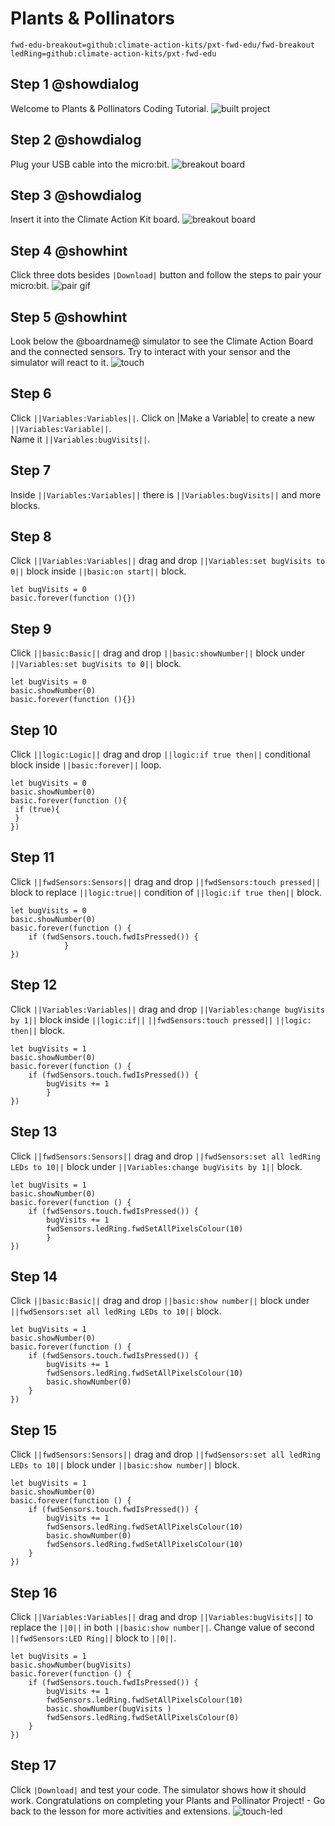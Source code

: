 # Plants & Pollinators

```package
fwd-edu-breakout=github:climate-action-kits/pxt-fwd-edu/fwd-breakout
ledRing=github:climate-action-kits/pxt-fwd-edu
```
## Step 1 @showdialog
Welcome to Plants & Pollinators Coding Tutorial.
![built project](https://climate-action-kits.github.io/pxt-fwd-edu/tutorial-assets/project-beetouch-400.png)

## Step 2 @showdialog
Plug your USB cable into the micro:bit. 
![breakout board](https://climate-action-kits.github.io/pxt-fwd-edu/tutorial-assets/connect-microbit.gif)

## Step 3 @showdialog
Insert it into the Climate Action Kit board. 
![breakout board](https://climate-action-kits.github.io/pxt-fwd-edu/tutorial-assets/breakout-resized.png)

## Step 4 @showhint
Click three dots besides ``|Download|`` button and follow the steps to pair your micro:bit.
![pair gif](https://climate-action-kits.github.io/pxt-fwd-edu/tutorial-assets/pairmicrobit-280x203.gif)

## Step 5 @showhint
Look below the @boardname@ simulator to see the Climate Action Board and the connected sensors. Try to interact with your sensor and the simulator will react to it.
![touch](https://mbakhtar.github.io/mvp-6-tutorials-update/updated-assets/simulator-7-Touch.gif)

## Step 6
Click ``||Variables:Variables||``. Click on |Make a Variable| to create a new ``||Variables:Variable||``.  
Name it ``||Variables:bugVisits||``.

## Step 7
Inside ``||Variables:Variables||`` there is ``||Variables:bugVisits||``
and more blocks.

## Step 8
Click ``||Variables:Variables||`` drag and drop ``||Variables:set bugVisits to 0||`` block
inside ``||basic:on start||`` block.
```blocks
let bugVisits = 0
basic.forever(function (){})
```
## Step 9
Click ``||basic:Basic||`` drag and drop ``||basic:showNumber||`` block
under ``||Variables:set bugVisits to 0||`` block.
```blocks
let bugVisits = 0
basic.showNumber(0)
basic.forever(function (){})
```

## Step 10
Click ``||logic:Logic||`` drag and drop ``||logic:if true then||`` 
conditional block inside ``||basic:forever||`` loop.
```blocks
let bugVisits = 0
basic.showNumber(0)
basic.forever(function (){
 if (true){
 }
})
```
## Step 11
Click ``||fwdSensors:Sensors||`` drag and drop ``||fwdSensors:touch pressed||`` block to replace ``||logic:true||`` condition of ``||logic:if true then||`` block.
```blocks
let bugVisits = 0
basic.showNumber(0)
basic.forever(function () {
    if (fwdSensors.touch.fwdIsPressed()) {
            }
})
```
## Step 12
Click ``||Variables:Variables||`` drag and drop
 ``||Variables:change bugVisits by 1||`` block inside
 ``||logic:if||`` ``||fwdSensors:touch pressed||`` ``||logic: then||`` block.
```blocks
let bugVisits = 1
basic.showNumber(0)
basic.forever(function () {
    if (fwdSensors.touch.fwdIsPressed()) {
        bugVisits += 1
        }
})
```
## Step 13
Click ``||fwdSensors:Sensors||`` drag and drop ``||fwdSensors:set all ledRing LEDs to 10||`` block under ``||Variables:change bugVisits by 1||`` block.
```blocks
let bugVisits = 1
basic.showNumber(0)
basic.forever(function () {
    if (fwdSensors.touch.fwdIsPressed()) {
        bugVisits += 1
        fwdSensors.ledRing.fwdSetAllPixelsColour(10)
        }
})
```
## Step 14
Click ``||basic:Basic||`` drag and drop ``||basic:show number||`` block under ``||fwdSensors:set all ledRing LEDs to 10||`` block.
```blocks
let bugVisits = 1
basic.showNumber(0)
basic.forever(function () {
    if (fwdSensors.touch.fwdIsPressed()) {
        bugVisits += 1
        fwdSensors.ledRing.fwdSetAllPixelsColour(10)
        basic.showNumber(0)
    }
})
```
## Step 15
Click ``||fwdSensors:Sensors||`` drag and drop ``||fwdSensors:set all ledRing LEDs to 10||``
block under ``||basic:show number||``
block.
```blocks
let bugVisits = 1
basic.showNumber(0)
basic.forever(function () {
    if (fwdSensors.touch.fwdIsPressed()) {
        bugVisits += 1
        fwdSensors.ledRing.fwdSetAllPixelsColour(10)
        basic.showNumber(0)
        fwdSensors.ledRing.fwdSetAllPixelsColour(10)
    }
})
```
## Step 16
Click ``||Variables:Variables||`` drag and drop ``||Variables:bugVisits||``
to replace the ``||0||`` in both ``||basic:show number||``.
Change value of second ``||fwdSensors:LED Ring||`` block to ``||0||``. 
```blocks
let bugVisits = 1
basic.showNumber(bugVisits)
basic.forever(function () {
    if (fwdSensors.touch.fwdIsPressed()) {
        bugVisits += 1
        fwdSensors.ledRing.fwdSetAllPixelsColour(10)
        basic.showNumber(bugVisits )
        fwdSensors.ledRing.fwdSetAllPixelsColour(0)
    }
})
```
## Step 17
Click ``|Download|`` and test your code. The simulator shows how it should work.
Congratulations on completing your Plants and Pollinator Project! - Go back to the lesson for more activities and extensions.
![touch-led](https://mbakhtar.github.io/mvp-6-tutorials-update/updated-assets/simulator-10-LED-bee.gif)

